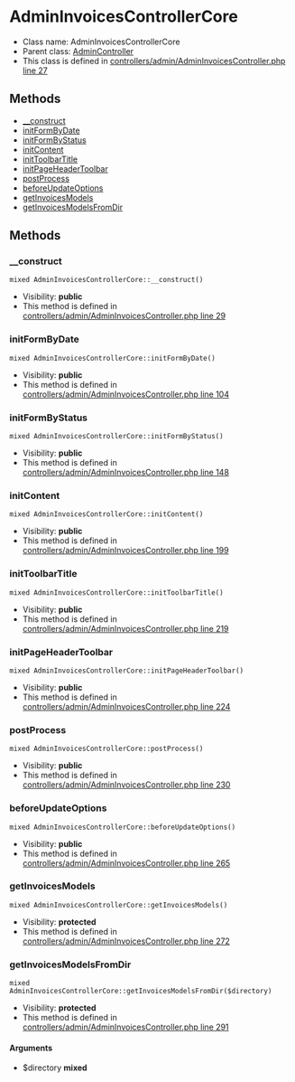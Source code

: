 AdminInvoicesControllerCore
===============






* Class name: AdminInvoicesControllerCore
* Parent class: [AdminController](AdminControllerCore)
* This class is defined in [controllers/admin/AdminInvoicesController.php line 27](https://github.com/PrestaShop/PrestaShop/blob/1.6.1.1/controllers/admin/AdminInvoicesController.php#L27)







Methods
-------
* [__construct](#method-__construct)
* [initFormByDate](#method-initFormByDate)
* [initFormByStatus](#method-initFormByStatus)
* [initContent](#method-initContent)
* [initToolbarTitle](#method-initToolbarTitle)
* [initPageHeaderToolbar](#method-initPageHeaderToolbar)
* [postProcess](#method-postProcess)
* [beforeUpdateOptions](#method-beforeUpdateOptions)
* [getInvoicesModels](#method-getInvoicesModels)
* [getInvoicesModelsFromDir](#method-getInvoicesModelsFromDir)






Methods
-------


### <a name="method-__construct"></a>__construct

    mixed AdminInvoicesControllerCore::__construct()





* Visibility: **public**
* This method is defined in [controllers/admin/AdminInvoicesController.php line 29](https://github.com/PrestaShop/PrestaShop/blob/1.6.1.1/controllers/admin/AdminInvoicesController.php#L29)




### <a name="method-initFormByDate"></a>initFormByDate

    mixed AdminInvoicesControllerCore::initFormByDate()





* Visibility: **public**
* This method is defined in [controllers/admin/AdminInvoicesController.php line 104](https://github.com/PrestaShop/PrestaShop/blob/1.6.1.1/controllers/admin/AdminInvoicesController.php#L104)




### <a name="method-initFormByStatus"></a>initFormByStatus

    mixed AdminInvoicesControllerCore::initFormByStatus()





* Visibility: **public**
* This method is defined in [controllers/admin/AdminInvoicesController.php line 148](https://github.com/PrestaShop/PrestaShop/blob/1.6.1.1/controllers/admin/AdminInvoicesController.php#L148)




### <a name="method-initContent"></a>initContent

    mixed AdminInvoicesControllerCore::initContent()





* Visibility: **public**
* This method is defined in [controllers/admin/AdminInvoicesController.php line 199](https://github.com/PrestaShop/PrestaShop/blob/1.6.1.1/controllers/admin/AdminInvoicesController.php#L199)




### <a name="method-initToolbarTitle"></a>initToolbarTitle

    mixed AdminInvoicesControllerCore::initToolbarTitle()





* Visibility: **public**
* This method is defined in [controllers/admin/AdminInvoicesController.php line 219](https://github.com/PrestaShop/PrestaShop/blob/1.6.1.1/controllers/admin/AdminInvoicesController.php#L219)




### <a name="method-initPageHeaderToolbar"></a>initPageHeaderToolbar

    mixed AdminInvoicesControllerCore::initPageHeaderToolbar()





* Visibility: **public**
* This method is defined in [controllers/admin/AdminInvoicesController.php line 224](https://github.com/PrestaShop/PrestaShop/blob/1.6.1.1/controllers/admin/AdminInvoicesController.php#L224)




### <a name="method-postProcess"></a>postProcess

    mixed AdminInvoicesControllerCore::postProcess()





* Visibility: **public**
* This method is defined in [controllers/admin/AdminInvoicesController.php line 230](https://github.com/PrestaShop/PrestaShop/blob/1.6.1.1/controllers/admin/AdminInvoicesController.php#L230)




### <a name="method-beforeUpdateOptions"></a>beforeUpdateOptions

    mixed AdminInvoicesControllerCore::beforeUpdateOptions()





* Visibility: **public**
* This method is defined in [controllers/admin/AdminInvoicesController.php line 265](https://github.com/PrestaShop/PrestaShop/blob/1.6.1.1/controllers/admin/AdminInvoicesController.php#L265)




### <a name="method-getInvoicesModels"></a>getInvoicesModels

    mixed AdminInvoicesControllerCore::getInvoicesModels()





* Visibility: **protected**
* This method is defined in [controllers/admin/AdminInvoicesController.php line 272](https://github.com/PrestaShop/PrestaShop/blob/1.6.1.1/controllers/admin/AdminInvoicesController.php#L272)




### <a name="method-getInvoicesModelsFromDir"></a>getInvoicesModelsFromDir

    mixed AdminInvoicesControllerCore::getInvoicesModelsFromDir($directory)





* Visibility: **protected**
* This method is defined in [controllers/admin/AdminInvoicesController.php line 291](https://github.com/PrestaShop/PrestaShop/blob/1.6.1.1/controllers/admin/AdminInvoicesController.php#L291)


#### Arguments
* $directory **mixed**


